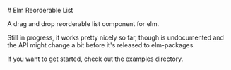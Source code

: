 # Elm Reorderable List

A drag and drop reorderable list component for elm.

Still in progress, it works pretty nicely so far, though is undocumented and the
API might change a bit before it's released to elm-packages.

If you want to get started, check out the examples directory.
